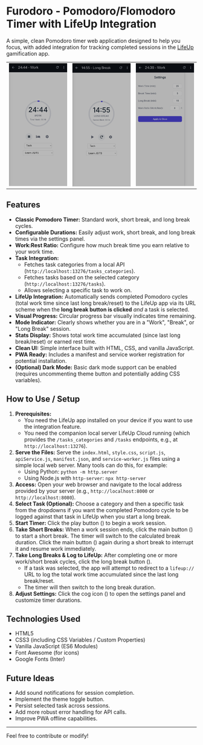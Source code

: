 # Furodoro - Pomodoro/Flomodoro Timer with LifeUp Integration

A simple, clean Pomodoro timer web application designed to help you focus, with added integration for tracking completed sessions in the [LifeUp](https://github.com/Ayagikei/LifeUp) gamification app.

<table>
  <tr>
    <td align="center"><img src="images/SS1.jpg" alt="Work" width="200"/></td>
    <td align="center"><img src="images/SS2.jpg" alt="Long Break" width="200"/></td>
    <td align="center"><img src="images/SS3.jpg" alt="Settings" width="200"/></td>
  </tr>
</table>

## Features

*   **Classic Pomodoro Timer:** Standard work, short break, and long break cycles.
*   **Configurable Durations:** Easily adjust work, short break, and long break times via the settings panel.
*   **Work:Rest Ratio:** Configure how much break time you earn relative to your work time.
*   **Task Integration:**
    *   Fetches task categories from a local API (`http://localhost:13276/tasks_categories`).
    *   Fetches tasks based on the selected category (`http://localhost:13276/tasks`).
    *   Allows selecting a specific task to work on.
*   **LifeUp Integration:** Automatically sends completed Pomodoro cycles (total work time since last long break/reset) to the LifeUp app via its URL scheme when the **long break button is clicked** *and* a task is selected.
*   **Visual Progress:** Circular progress bar visually indicates time remaining.
*   **Mode Indicator:** Clearly shows whether you are in a "Work", "Break", or "Long Break" session.
*   **Stats Display:** Shows total work time accumulated (since last long break/reset) or earned rest time.
*   **Clean UI:** Simple interface built with HTML, CSS, and vanilla JavaScript.
*   **PWA Ready:** Includes a manifest and service worker registration for potential installation.
*   **(Optional) Dark Mode:** Basic dark mode support can be enabled (requires uncommenting theme button and potentially adding CSS variables).

## How to Use / Setup

1.  **Prerequisites:**
    *   You need the LifeUp app installed on your device if you want to use the integration feature.
    *   You need the companion local server LifeUp Cloud running (which provides the `/tasks_categories` and `/tasks` endpoints, e.g., at `http://localhost:13276`).
2.  **Serve the Files:** Serve the `index.html`, `style.css`, `script.js`, `apiService.js`, `manifest.json`, and `service-worker.js` files using a simple local web server. Many tools can do this, for example:
    *   Using Python: `python -m http.server`
    *   Using Node.js with `http-server`: `npx http-server`
3.  **Access:** Open your web browser and navigate to the local address provided by your server (e.g., `http://localhost:8000` or `http://localhost:8080`).
4.  **Select Task (Optional):** Choose a category and then a specific task from the dropdowns if you want the completed Pomodoro cycle to be logged against that task in LifeUp when you start a long break.
5.  **Start Timer:** Click the play button (<i class="fas fa-play"></i>) to begin a work session.
6.  **Take Short Breaks:** When a work session ends, click the main button (<i class="fas fa-pause"></i>) to start a short break. The timer will switch to the calculated break duration. Click the main button (<i class="fas fa-pause"></i>) again during a short break to interrupt it and resume work immediately.
7.  **Take Long Breaks & Log to LifeUp:** After completing one or more work/short break cycles, click the long break button (<i class="fas fa-bed"></i>).
    *   If a task was selected, the app will attempt to redirect to a `lifeup://` URL to log the total work time accumulated since the last long break/reset.
    *   The timer will then switch to the long break duration.
8.  **Adjust Settings:** Click the cog icon (<i class="fas fa-cog"></i>) to open the settings panel and customize timer durations.

## Technologies Used

*   HTML5
*   CSS3 (including CSS Variables / Custom Properties)
*   Vanilla JavaScript (ES6 Modules)
*   Font Awesome (for icons)
*   Google Fonts (Inter)

## Future Ideas

*   Add sound notifications for session completion.
*   Implement the theme toggle button.
*   Persist selected task across sessions.
*   Add more robust error handling for API calls.
*   Improve PWA offline capabilities.

---

Feel free to contribute or modify!
